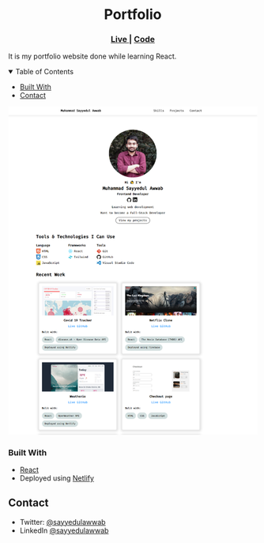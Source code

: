 <h1 align="center">Portfolio</h1>

<div align="center">
  <h3>
    <a href="https://sayyedulawwab.netlify.app/">
      Live
    </a>
    <span> | </span>
    <a href="https://github.com/sayyedulawwab/portfolio">
      Code
    </a>
    
  </h3>
</div>

It is my portfolio website done while learning React.

<details open>
  <summary>Table of Contents</summary>
  <ul>
    <li><a href="#built-with">Built With</a></li>
    <li><a href="#contact">Contact</a></li>
  </ul>
</details>

<img src="./portfolio.png" alt="porfolio">

### Built With

- [React](https://reactjs.org/)
- Deployed using [Netlify](https://www.netlify.com/)

## Contact

- Twitter: [@sayyedulawwab](https://twitter.com/sayyedulawwab)
- LinkedIn [@sayyedulawwab](https://www.linkedin.com/in/sayyedulawwab/)
